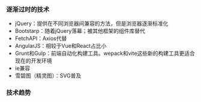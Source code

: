 ### 逐渐过时的技术

- jQuery：提供在不同浏览器间兼容的方法，但是浏览器逐渐标准化
- Bootstarp：随着jQuery落幕；被其他框架的组件库替代
- FetchAPI：Axios代替
- AngularJS：相较于Vue和React占比小
- Grunt和Gulp：前端自动化构建工具。wepack和vite这些新的构建工具更适合现在的开发环境
- ie兼容
- 雪碧图（精灵图）：SVG普及

### 技术趋势

